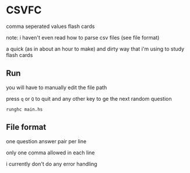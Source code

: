 # CSVFC
comma seperated values flash cards

note: i haven't even read how to parse csv files (see file format)

a quick (as in about an hour to make) and dirty way that i'm using to study flash cards

## Run
you will have to manually edit the file path

press `q` or `Q` to quit and any other key to ge the next random question

`runghc main.hs`

## File format
one question answer pair per line

only one comma allowed in each line

i currently don't do any error handling
